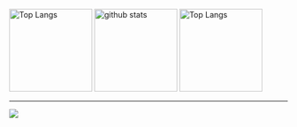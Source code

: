<p>
  <img alt="Top Langs" height="150px" src="https://github-readme-stats.vercel.app/api/top-langs/?username=ootomonaiso&layout=compact&show_icons=true&theme=onedark" />
  <img alt="github stats" height="150px" src="https://github-readme-stats.vercel.app/api?username=ootomonaiso&theme=onedark&show_icons=ture" />
  <img alt="Top Langs" height="150px" src="http://github-profile-summary-cards.vercel.app/api/cards/most-commit-language?username=ootomonaiso&theme=onedark" />
</p>
<hr>

![](https://github-profile-trophy.vercel.app/?username=ootomonaiso&theme=onedark)
